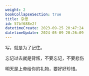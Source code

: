 ```yaml
---
weight: 2
bookCollapseSection: true
title: 杂思
id: 57bf688e2f
datetimeCreate: 2023-09-25 20:47:24
datetimeUpdate: 2024-05-09 20:26:09
---
```


写，就是为了记住。

忘记过去就是背叛，不要忘记，不要悲伤

明天是上帝给你的礼物，要好好珍惜。






